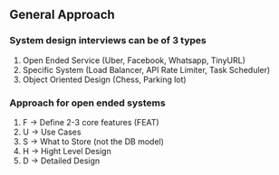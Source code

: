 ## General Approach

### System design interviews can be of 3 types
1. Open Ended Service (Uber, Facebook, Whatsapp, TinyURL)
2. Specific System (Load Balancer, API Rate Limiter, Task Scheduler)
3. Object Oriented Design (Chess, Parking lot)

### Approach for open ended systems
1. F -> Define 2-3 core features (FEAT)
2. U -> Use Cases
3. S -> What to Store (not the DB model)
4. H -> Hight Level Design
5. D -> Detailed Design
